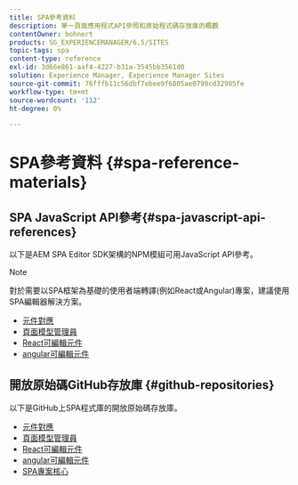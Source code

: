 ```yaml
---
title: SPA參考資料
description: 單一頁面應用程式API參照和原始程式碼存放庫的概觀
contentOwner: bohnert
products: SG_EXPERIENCEMANAGER/6.5/SITES
topic-tags: spa
content-type: reference
exl-id: 3d66e861-aaf4-4227-b31a-3545bb3561d0
solution: Experience Manager, Experience Manager Sites
source-git-commit: 76fffb11c56dbf7ebee9f6805ae0799cd32985fe
workflow-type: tm+mt
source-wordcount: '112'
ht-degree: 0%

---
```


# SPA參考資料 {#spa-reference-materials}

## SPA JavaScript API參考{#spa-javascript-api-references}

以下是AEM SPA Editor SDK架構的NPM模組可用JavaScript API參考。

>[!NOTE]
>
>對於需要以SPA框架為基礎的使用者端轉譯(例如React或Angular)專案，建議使用SPA編輯器解決方案。

* [元件對應](https://www.npmjs.com/package/@adobe/aem-spa-component-mapping)
* [頁面模型管理員](https://www.npmjs.com/package/@adobe/aem-spa-model-manager)
* [React可編輯元件](https://www.npmjs.com/package/@adobe/aem-react-editable-components)
* [angular可編輯元件](https://www.npmjs.com/package/@adobe/aem-angular-editable-components)

## 開放原始碼GitHub存放庫 {#github-repositories}

以下是GitHub上SPA程式庫的開放原始碼存放庫。

* [元件對應](https://github.com/adobe/aem-spa-component-mapping)
* [頁面模型管理員](https://github.com/adobe/aem-spa-page-model-manager)
* [React可編輯元件](https://github.com/adobe/aem-react-editable-components)
* [angular可編輯元件](https://github.com/adobe/aem-angular-editable-components)
* [SPA專案核心](https://github.com/adobe/aem-spa-project-core)
